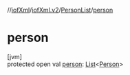 //[iofXml](../../../index.md)/[iofXml.v2](../index.md)/[PersonList](index.md)/[person](person.md)

# person

[jvm]\
protected open val [person](person.md): [List](https://docs.oracle.com/javase/8/docs/api/java/util/List.html)<[Person](../-person/index.md)>
